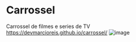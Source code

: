 # Carrossel
Carrossel de filmes e series de TV<br>
https://devmarcioreis.github.io/carrossel/
![image](https://user-images.githubusercontent.com/107413382/202468122-1621585b-3241-4850-b9b3-90d14a39ef6a.png)
